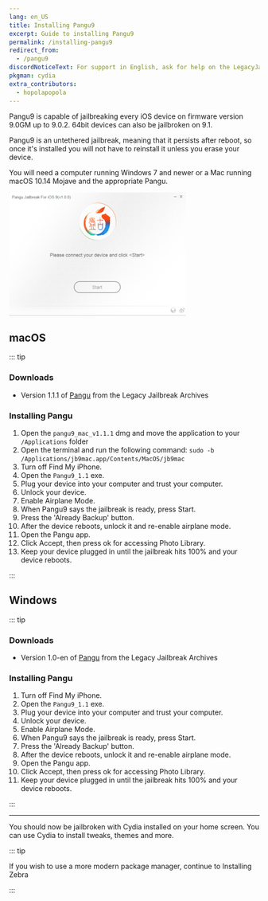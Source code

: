 ```yaml
---
lang: en_US
title: Installing Pangu9
excerpt: Guide to installing Pangu9
permalink: /installing-pangu9
redirect_from:
  - /pangu9
discordNoticeText: For support in English, ask for help on the LegacyJailbreak [Discord Server](http://discord.legacyjailbreak.com/).
pkgman: cydia
extra_contributors:
  - hopolapopola
---
```


Pangu9 is capable of jailbreaking every iOS device on firmware version 9.0GM up to 9.0.2. 64bit devices can also be jailbroken on 9.1.

Pangu9 is an untethered jailbreak, meaning that it persists after reboot, so once it's installed you will not have to reinstall it unless you erase your device.

You will need a computer running Windows 7 and newer or a Mac running macOS 10.14 Mojave and the appropriate Pangu.

![A screenshot of Pangu9 (Windows)](/assets/images/pangu9-win.png)

## macOS

::: tip


### Downloads

- Version 1.1.1 of [Pangu](https://mega.nz/folder/k4FAXCIB#Fk7pxs6ikYzL3YBvAGX5ig/file/w00VVQ7J) from the Legacy Jailbreak Archives

### Installing Pangu

1. Open the `pangu9_mac_v1.1.1` dmg and move the application to your `/Applications` folder
1. Open the terminal and run the following command: `sudo -b /Applications/jb9mac.app/Contents/MacOS/jb9mac`
1. Turn off Find My iPhone.
1. Open the `Pangu9_1.1` exe.
1. Plug your device into your computer and trust your computer.
1. Unlock your device.
1. Enable Airplane Mode.
1. When Pangu9 says the jailbreak is ready, press Start.
1. Press the 'Already Backup' button.
1. After the device reboots, unlock it and re-enable airplane mode.
1. Open the Pangu app.
1. Click Accept, then press ok for accessing Photo Library.
1. Keep your device plugged in until the jailbreak hits 100% and your device reboots.


:::

## Windows


::: tip


### Downloads
- Version 1.0-en of [Pangu](https://mega.nz/folder/k4FAXCIB#Fk7pxs6ikYzL3YBvAGX5ig/file/s91WAaLZ) from the Legacy Jailbreak Archives

### Installing Pangu

1. Turn off Find My iPhone.
1. Open the `Pangu9_1.1` exe.
1. Plug your device into your computer and trust your computer.
1. Unlock your device.
1. Enable Airplane Mode.
1. When Pangu9 says the jailbreak is ready, press Start.
1. Press the 'Already Backup' button.
1. After the device reboots, unlock it and re-enable airplane mode.
1. Open the Pangu app.
1. Click Accept, then press ok for accessing Photo Library.
1. Keep your device plugged in until the jailbreak hits 100% and your device reboots.


:::

----

You should now be jailbroken with Cydia installed on your home screen. You can use Cydia to install <router-link to="/faq/#what-are-tweaks">tweaks</router-link>, themes and more.

::: tip

If you wish to use a more modern package manager, continue to <router-link to="/installing-zebra">Installing Zebra</router-link>

:::